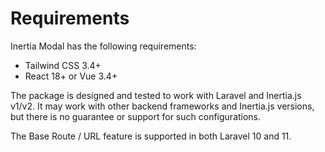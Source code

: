 # Requirements

Inertia Modal has the following requirements:

- Tailwind CSS 3.4+
- React 18+ or Vue 3.4+

The package is designed and tested to work with Laravel and Inertia.js v1/v2. It may work with other backend frameworks and Inertia.js versions, but there is no guarantee or support for such configurations.

The Base Route / URL feature is supported in both Laravel 10 and 11.
